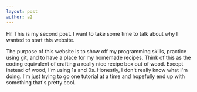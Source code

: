 ```yaml
---
layout: post
author: a2
---
```


Hi! This is my second post. I want to take some time to talk about why I wanted to start this website.

The purpose of this website is to show off my programming skills, practice using git, and to have a place for my homemade recipes. Think of this as the coding equivalent of crafting a really nice recipe box out of wood. Except instead of wood, I'm using 1s and 0s. Honestly, I don't really know what I'm doing. I'm just trying to go one tutorial at a time and hopefully end up with something that's pretty cool.